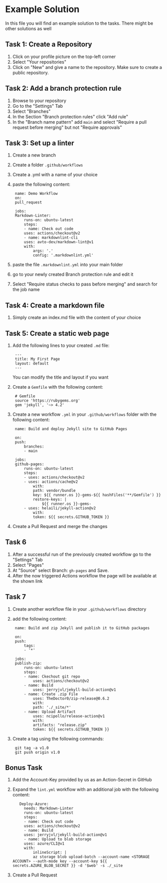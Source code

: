 # Example Solution

In this file you will find an example solution to the tasks.
There might be other solutions as well

## Task 1: Create a Repository

1. Click on your profile picture on the top-left corner
2. Select "Your repositories"
3. Click on "New" and give a name to the repository.
Make sure to create a public repository.

## Task 2: Add a branch protection rule

1. Browse to your repository
2. Go to the "Settings" Tab
3. Select "Branches"
4. In the Section "Branch protection rules" click "Add rule"
5. In the "Branch name pattern" add `main` and select
"Require a pull request before merging" but not
"Require approvals"

## Task 3: Set up a linter

1. Create a new branch
2. Create a folder `.github/workflows`
3. Create a .yml with a name of your choice
4. paste the following content:

        name: Demo Workflow
        on:
        pull_request

        jobs: 
        Markdown-Linter:
            runs-on: ubuntu-latest
            steps:
            - name: Check out code
            uses: actions/checkout@v2
            - name: markdownlint-cli
            uses: avto-dev/markdown-lint@v1
            with:
                args: '.'
                config: '.markdownlint.yml'
5. paste the file `.markdownlint.yml` into your main folder
6. go to your newly created Branch protection rule and edit it
7. Select "Require status checks to pass before merging" and search
for the job name

## Task 4: Create a markdown file

1. Simply create an index.md file with the content of your choice

## Task 5: Create a static web page

1. Add the following lines to your created `.md` file:

        ---
        title: My First Page
        layout: default
        ---
    You can modify the title and layout if you want
2. Create a `Gemfile` with the following content:

        # Gemfile
        source 'https://rubygems.org'
        gem 'jekyll', '~> 4.2'
3. Create a new workflow `.yml` in your `.github/workflows` folder with the
following content:

        name: Build and deploy Jekyll site to GitHub Pages

        on:
        push:
            branches:
            - main

        jobs:
        github-pages:
            runs-on: ubuntu-latest
            steps:
            - uses: actions/checkout@v2
            - uses: actions/cache@v2
                with:
                path: vendor/bundle
                key: ${{ runner.os }}-gems-${{ hashFiles('**/Gemfile') }}
                restore-keys: |
                    ${{ runner.os }}-gems-
            - uses: helaili/jekyll-action@v2
                with:                        
                token: ${{ secrets.GITHUB_TOKEN }}
4. Create a Pull Request and merge the changes

## Task 6

1. After a successful run of the previously created workflow
go to the "Settings" Tab
2. Select "Pages"
3. At "Source" select Branch: `gh-pages` and Save.
4. After the now triggered Actions workflow the page will be available at the shown
link

## Task 7

1. Create another workflow file in your `.github/workflows` directory
2. add the following content:

        name: Build and zip Jekyll and publish it to GitHub packages

        on:
        push:
            tags:
            - '*'

        jobs:
        publish-zip:
            runs-on: ubuntu-latest
            steps:
            - name: Ckechout git repo
                uses: actions/checkout@v2
            - name: Build
                uses: jerryjvl/jekyll-build-action@v1
            - name: Create .zip File
                uses: TheDoctor0/zip-release@0.6.2
                with:
                path: './_site/*'
            - name: Upload Artifact
                uses: ncipollo/release-action@v1
                with:
                artifacts: "release.zip"
                token: ${{ secrets.GITHUB_TOKEN }}

3. Create a tag using the following commands:

        git tag -a v1.0
        git push origin v1.0

## Bonus Task
1. Add the Account-Key provided by us as an Action-Secret in GitHub
2. Expand the `lint.yml` workflow with an additional job with the following content:

          Deploy-Azure:
            needs: Markdown-Linter
            runs-on: ubuntu-latest
            steps:
            - name: Check out code
            uses: actions/checkout@v2
            - name: Build
            uses: jerryjvl/jekyll-build-action@v1
            - name: Upload to blob storage
            uses: azure/CLI@v1
            with:
                inlineScript: |
                az storage blob upload-batch --account-name <STORAGE ACCOUNT> --auth-mode key --account-key ${{ secrets.AZURE_BLOB_SECRET }} -d '$web' -s ./_site

3. Create a Pull Request